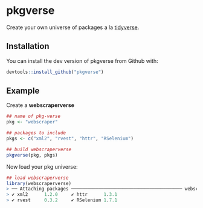 
<!-- README.md is generated from README.Rmd. Please edit that file -->

# pkgverse

Create your own universe of packages a la
[tidyverse](https://github.com/tidyverse/tidyverse).

## Installation

You can install the dev version of pkgverse from Github with:

``` r
devtools::install_github("pkgverse")
```

## Example

Create a **webscraperverse**

``` r
## name of pkg-verse
pkg <- "webscraper"

## packages to include
pkgs <- c("xml2", "rvest", "httr", "RSelenium")

## build webscraperverse
pkgverse(pkg, pkgs)
```

Now load your pkg universe:

``` r
## load webscraperverse
library(webscraperverse)
> ── Attaching packages ───────────────────────────────────────── webscraperverse 0.0.1 ──
> ✔ xml2      1.2.0     ✔ httr      1.3.1
> ✔ rvest     0.3.2     ✔ RSelenium 1.7.1
```
